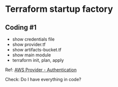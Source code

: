 # Terraform startup factory

## Coding #1

* show credentials file
* show provider.tf
* show artifacts-bucket.tf
* show main module
* terraform init, plan, apply

Ref: [AWS Provider - Authentication](https://www.terraform.io/docs/providers/aws/index.html#authentication)

Check: Do I have everything in code?
